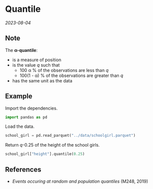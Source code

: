 
# Quantile

*2023-08-04*

## Note

The **α-quantile**:

- is a measure of position
- is the value *q* such that
  - 100 α % of the observations are less than *q*
  - 100(1 - α) % of the observations are greater than *q*
- has the same unit as the data

## Example

Import the dependencies.

```python
import pandas as pd
```

Load the data.

```python
school_girl = pd.read_parquet("../data/schoolgirl.parquet")
```

Return *q*-0.25 of the height of the school girls.

```python
school_girl["height"].quantile(0.25)
```

## References

- *Events occuring at random and population quantiles* (M248, 2019)
